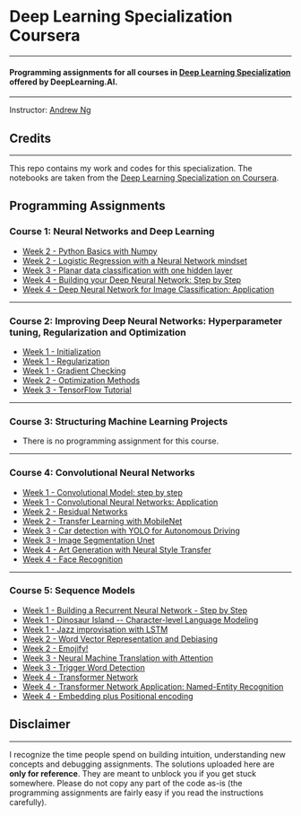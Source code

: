 # Deep Learning Specialization Coursera
---
#### Programming assignments for all courses in [Deep Learning Specialization](https://www.coursera.org/specializations/deep-learning) offered by DeepLearning.AI.
---
 Instructor: [Andrew Ng](http://www.andrewng.org/)

## Credits
---
This repo contains my work and codes for this specialization. The notebooks are taken from the [Deep Learning Specialization on Coursera](https://www.coursera.org/specializations/deep-learning).

## Programming Assignments

### Course 1: Neural Networks and Deep Learning

  - [Week 2 - Python Basics with Numpy](https://github.com/AliiPmD/Coursera_Deep_Learning_Specialization/blob/main/C1%20-%20Neural%20Network%20and%20Deep%20Learning/W2/Python_Basics_with_Numpy.ipynb)
  - [Week 2 - Logistic Regression with a Neural Network mindset](https://github.com/AliiPmD/Coursera_Deep_Learning_Specialization/blob/main/C1%20-%20Neural%20Network%20and%20Deep%20Learning/W2/Logistic_Regression_with_a_Neural_Network_mindset.ipynb)
  - [Week 3 - Planar data classification with one hidden layer](https://github.com/AliiPmD/Coursera_Deep_Learning_Specialization/blob/main/C1%20-%20Neural%20Network%20and%20Deep%20Learning/W3/Planar_data_classification_with_one_hidden_layer.ipynb)
  - [Week 4 - Building your Deep Neural Network: Step by Step](https://github.com/AliiPmD/Coursera_Deep_Learning_Specialization/blob/main/C1%20-%20Neural%20Network%20and%20Deep%20Learning/W4/Building_your_Deep_Neural_Network_Step_by_Step.ipynb)
  - [Week 4 - Deep Neural Network for Image Classification: Application](https://github.com/AliiPmD/Coursera_Deep_Learning_Specialization/blob/main/C1%20-%20Neural%20Network%20and%20Deep%20Learning/W4/Deep%20Neural%20Network%20-%20Application.ipynb)
---
### Course 2: Improving Deep Neural Networks: Hyperparameter tuning, Regularization and Optimization

  - [Week 1 - Initialization](https://github.com/AliiPmD/Coursera_Deep_Learning_Specialization/blob/main/C2%20-%20Improving%20Deep%20Neural%20Networks/W1/Initialization.ipynb)
  - [Week 1 - Regularization](https://github.com/AliiPmD/Coursera_Deep_Learning_Specialization/blob/main/C2%20-%20Improving%20Deep%20Neural%20Networks/W1/Regularization.ipynb)
  - [Week 1 - Gradient Checking](https://github.com/AliiPmD/Coursera_Deep_Learning_Specialization/blob/main/C2%20-%20Improving%20Deep%20Neural%20Networks/W1/Gradient_Checking.ipynb)
  - [Week 2 - Optimization Methods](https://github.com/AliiPmD/Coursera_Deep_Learning_Specialization/blob/main/C2%20-%20Improving%20Deep%20Neural%20Networks/W2/Optimization_methods.ipynb)
  - [Week 3 - TensorFlow Tutorial](https://github.com/AliiPmD/Coursera_Deep_Learning_Specialization/blob/main/C2%20-%20Improving%20Deep%20Neural%20Networks/W3/Tensorflow_introduction.ipynb)
---
### Course 3: Structuring Machine Learning Projects

  - There is no programming assignment for this course.
--- 
### Course 4: Convolutional Neural Networks

  - [Week 1 - Convolutional Model: step by step](https://github.com/AliiPmD/Coursera_Deep_Learning_Specialization/blob/main/C4%20-%20Convolutional%20Neural%20Networks/W1/Convolution_model_Step_by_Step_v1.ipynb)
  - [Week 1 - Convolutional Neural Networks: Application](https://github.com/AliiPmD/Coursera_Deep_Learning_Specialization/blob/main/C4%20-%20Convolutional%20Neural%20Networks/W1/Convolution_model_Application.ipynb)
  - [Week 2 - Residual Networks](https://github.com/AliiPmD/Coursera_Deep_Learning_Specialization/blob/main/C4%20-%20Convolutional%20Neural%20Networks/W2/Residual_Networks.ipynb)
  - [Week 2 - Transfer Learning with MobileNet](https://github.com/AliiPmD/Coursera_Deep_Learning_Specialization/blob/main/C4%20-%20Convolutional%20Neural%20Networks/W2/Transfer_learning_with_MobileNet_v1.ipynb)
  - [Week 3 - Car detection with YOLO for Autonomous Driving](https://github.com/AliiPmD/Coursera_Deep_Learning_Specialization/blob/main/C4%20-%20Convolutional%20Neural%20Networks/W3/Autonomous_driving_application_Car_detection.ipynb)
  - [Week 3 - Image Segmentation Unet](https://github.com/AliiPmD/Coursera_Deep_Learning_Specialization/blob/main/C4%20-%20Convolutional%20Neural%20Networks/W3/Image_segmentation_Unet_v2.ipynb)
  - [Week 4 - Art Generation with Neural Style Transfer](https://github.com/AliiPmD/Coursera_Deep_Learning_Specialization/blob/main/C4%20-%20Convolutional%20Neural%20Networks/W4/Art_Generation_with_Neural_Style_Transfer.ipynb)    
  - [Week 4 - Face Recognition](https://github.com/AliiPmD/Coursera_Deep_Learning_Specialization/blob/main/C4%20-%20Convolutional%20Neural%20Networks/W4/Face_Recognition.ipynb)
---  
### Course 5: Sequence Models

  - [Week 1 - Building a Recurrent Neural Network - Step by Step](https://github.com/AliiPmD/Coursera_Deep_Learning_Specialization/blob/main/C5%20-%20Sequence%20Models/W1/Building_a_Recurrent_Neural_Network_Step_by_Step.ipynb)
  - [Week 1 - Dinosaur Island -- Character-level Language Modeling](https://github.com/AliiPmD/Coursera_Deep_Learning_Specialization/blob/main/C5%20-%20Sequence%20Models/W1/Dinosaurus_Island_Character_level_language_model.ipynb)
  - [Week 1 - Jazz improvisation with LSTM](https://github.com/AliiPmD/Coursera_Deep_Learning_Specialization/blob/main/C5%20-%20Sequence%20Models/W1/Improvise_a_Jazz_Solo_with_an_LSTM_Network_v4.ipynb)  
  - [Week 2 - Word Vector Representation and Debiasing](https://github.com/AliiPmD/Coursera_Deep_Learning_Specialization/blob/main/C5%20-%20Sequence%20Models/W2/Operations_on_word_vectors_v2a.ipynb)  
  - [Week 2 - Emojify!](https://github.com/AliiPmD/Coursera_Deep_Learning_Specialization/blob/main/C5%20-%20Sequence%20Models/W2/Emoji_v3a.ipynb)  
  - [Week 3 - Neural Machine Translation with Attention](https://github.com/AliiPmD/Coursera_Deep_Learning_Specialization/blob/main/C5%20-%20Sequence%20Models/W3/Neural_machine_translation_with_attention_v4a.ipynb)  
  - [Week 3 - Trigger Word Detection](https://github.com/AliiPmD/Coursera_Deep_Learning_Specialization/blob/main/C5%20-%20Sequence%20Models/W3/Trigger_word_detection_v2a_NOT_LAST_CHECKPOINT.ipynb)
  - [Week 4 - Transformer Network](https://github.com/AliiPmD/Coursera_Deep_Learning_Specialization/blob/main/C5%20-%20Sequence%20Models/W4/C5_W4_A1_Transformer_Subclass_v1.ipynb)  
  - [Week 4 - Transformer Network Application: Named-Entity Recognition](https://github.com/AliiPmD/Coursera_Deep_Learning_Specialization/blob/main/C5%20-%20Sequence%20Models/W4/Transformer_application_Named_Entity_Recognition.ipynb)   
  - [Week 4 - Embedding plus Positional encoding](https://github.com/AliiPmD/Coursera_Deep_Learning_Specialization/blob/main/C5%20-%20Sequence%20Models/W4/Embedding_plus_Positional_encoding.ipynb) 


## Disclaimer
---
I recognize the time people spend on building intuition, understanding new concepts and debugging assignments. The solutions uploaded here are **only for reference**. They are meant to unblock you if you get stuck somewhere. Please do not copy any part of the code as-is (the programming assignments are fairly easy if you read the instructions carefully).








